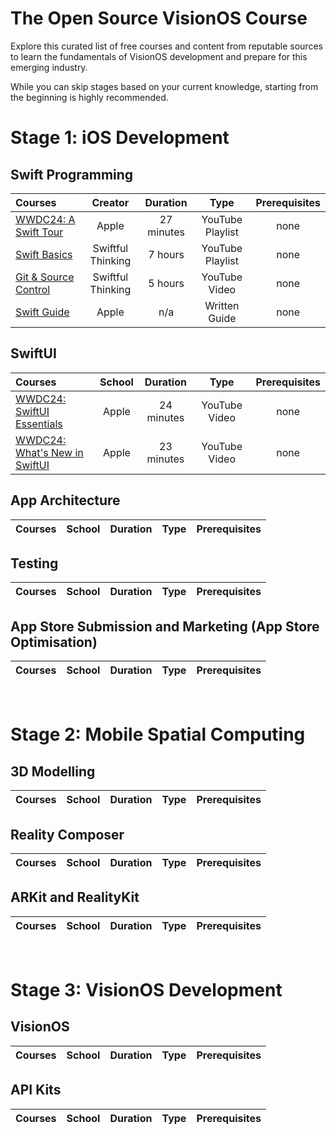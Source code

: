 # The Open Source VisionOS Course

Explore this curated list of free courses and content from reputable sources to learn the fundamentals of VisionOS development and prepare for this emerging industry. 

While you can skip stages based on your current knowledge, starting from the beginning is highly recommended.

# Stage 1: iOS Development 
## Swift Programming
Courses | Creator | Duration | Type | Prerequisites
:-- | :--: | :--: | :--: | :--:
[WWDC24: A Swift Tour](https://www.youtube.com/watch?v=boiLzazJ9j4&t=127s) | Apple | 27 minutes | YouTube Playlist | none
[Swift Basics](https://www.youtube.com/playlist?list=PLwvDm4VfkdpiLvzZFJI6rVIBtdolrJBVB) | Swiftful Thinking | 7 hours | YouTube Playlist | none
[Git & Source Control](https://www.youtube.com/playlist?list=PLwvDm4VfkdpiALKk34l9mUS2f4mdJPvXq) | Swiftful Thinking | 5 hours | YouTube Video | none
[Swift Guide](https://developer.apple.com/swift/)| Apple | n/a | Written Guide | none

## SwiftUI
Courses | School | Duration | Type | Prerequisites
:-- | :--: | :--: | :--: | :--:
[WWDC24: SwiftUI Essentials](https://www.youtube.com/watch?v=HyQgpxX__-A) | Apple | 24 minutes | YouTube Video | none
[WWDC24: What's New in SwiftUI](https://www.youtube.com/watch?v=CNMRV0F0w74) | Apple | 23 minutes | YouTube Video | none

## App Architecture
Courses | School | Duration | Type | Prerequisites
:-- | :--: | :--: | :--: | :--:

## Testing
Courses | School | Duration | Type | Prerequisites
:-- | :--: | :--: | :--: | :--:

## App Store Submission and Marketing (App Store Optimisation)
Courses | School | Duration | Type | Prerequisites
:-- | :--: | :--: | :--: | :--:

 <br>

# Stage 2: Mobile Spatial Computing
## 3D Modelling
Courses | School | Duration | Type | Prerequisites
:-- | :--: | :--: | :--: | :--:

## Reality Composer
Courses | School | Duration | Type | Prerequisites
:-- | :--: | :--: | :--: | :--:

## ARKit and RealityKit
Courses | School | Duration | Type | Prerequisites
:-- | :--: | :--: | :--: | :--:

 <br>

# Stage 3: VisionOS Development
## VisionOS
Courses | School | Duration | Type | Prerequisites
:-- | :--: | :--: | :--: | :--:

## API Kits
Courses | School | Duration | Type | Prerequisites
:-- | :--: | :--: | :--: | :--:
